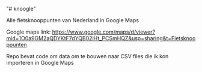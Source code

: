 "# knoogle" 

Alle fietsknooppunten van Nederland in Google Maps 

Google maps link: https://www.google.com/maps/d/viewer?mid=1O0a9GM2aQDYKtF7dYQB02lHt_PCSmHQZ&usp=sharing&t=Fietsknooppunten


Repo bevat code om data om te bouwen naar CSV files die ik kon importeren in Google Maps
